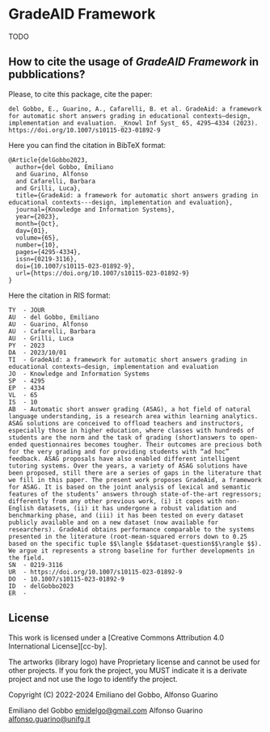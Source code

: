 <!--<img src="artworks/logo_bicolorvector.svg"><br>

--------------------------------------
-->
# GradeAID Framework

TODO


## How to cite the usage of *GradeAID Framework* in pubblications?

Please, to cite this package, cite the paper:
```
del Gobbo, E., Guarino, A., Cafarelli, B. et al. GradeAid: a framework for automatic short answers grading in educational contexts—design, implementation and evaluation. _Knowl Inf Syst_ 65, 4295–4334 (2023). https://doi.org/10.1007/s10115-023-01892-9
```

Here you can find the citation in BibTeX format:
```
﻿@Article{delGobbo2023,
  author={del Gobbo, Emiliano
  and Guarino, Alfonso
  and Cafarelli, Barbara
  and Grilli, Luca},
  title={GradeAid: a framework for automatic short answers grading in educational contexts---design, implementation and evaluation},
  journal={Knowledge and Information Systems},
  year={2023},
  month={Oct},
  day={01},
  volume={65},
  number={10},
  pages={4295-4334},
  issn={0219-3116},
  doi={10.1007/s10115-023-01892-9},
  url={https://doi.org/10.1007/s10115-023-01892-9}
}
```

Here the citation in RIS format:
```
TY  - JOUR
AU  - del Gobbo, Emiliano
AU  - Guarino, Alfonso
AU  - Cafarelli, Barbara
AU  - Grilli, Luca
PY  - 2023
DA  - 2023/10/01
TI  - GradeAid: a framework for automatic short answers grading in educational contexts—design, implementation and evaluation
JO  - Knowledge and Information Systems
SP  - 4295
EP  - 4334
VL  - 65
IS  - 10
AB  - Automatic short answer grading (ASAG), a hot field of natural language understanding, is a research area within learning analytics. ASAG solutions are conceived to offload teachers and instructors, especially those in higher education, where classes with hundreds of students are the norm and the task of grading (short)answers to open-ended questionnaires becomes tougher. Their outcomes are precious both for the very grading and for providing students with “ad hoc” feedback. ASAG proposals have also enabled different intelligent tutoring systems. Over the years, a variety of ASAG solutions have been proposed, still there are a series of gaps in the literature that we fill in this paper. The present work proposes GradeAid, a framework for ASAG. It is based on the joint analysis of lexical and semantic features of the students’ answers through state-of-the-art regressors; differently from any other previous work, (i) it copes with non-English datasets, (ii) it has undergone a robust validation and benchmarking phase, and (iii) it has been tested on every dataset publicly available and on a new dataset (now available for researchers). GradeAid obtains performance comparable to the systems presented in the literature (root-mean-squared errors down to 0.25 based on the specific tuple $$\langle $$dataset-question$$\rangle $$). We argue it represents a strong baseline for further developments in the field.
SN  - 0219-3116
UR  - https://doi.org/10.1007/s10115-023-01892-9
DO  - 10.1007/s10115-023-01892-9
ID  - delGobbo2023
ER  - 
```

## License

This work is licensed under a [Creative Commons Attribution 4.0 International License][cc-by].

The artworks (library logo) have Proprietary license and cannot be used for other projects. 
If you fork the project, you MUST indicate it is a derivate project and not 
use the logo to identify the project.

Copyright (C) 2022-2024 Emiliano del Gobbo, Alfonso Guarino

Emiliano del Gobbo <emidelgo@gmail.com>
Alfonso Guarino <alfonso.guarino@unifg.it>
